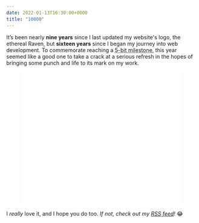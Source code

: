 ```yaml
---
date: 2022-01-13T16:30:00+0000
title: "10000"
---
```


It’s been nearly **nine years** since I last updated my website's logo, the ethereal Raven, but **sixteen years** since I began my journey into web development. To commemorate reaching a <abbr title="10000 in binary">5-bit milestone</abbr>, this year seemed like a good one to take a crack at a serious refresh in the hopes of bringing some punch and life to its mark on my work.

<figure>
    <img src="/images/raven.svg" alt="The Ethereal Raven">
</figure>

I *really* love it, and I hope you do too. *If not, check out my [RSS feed](/feed.xml)!* 😂
